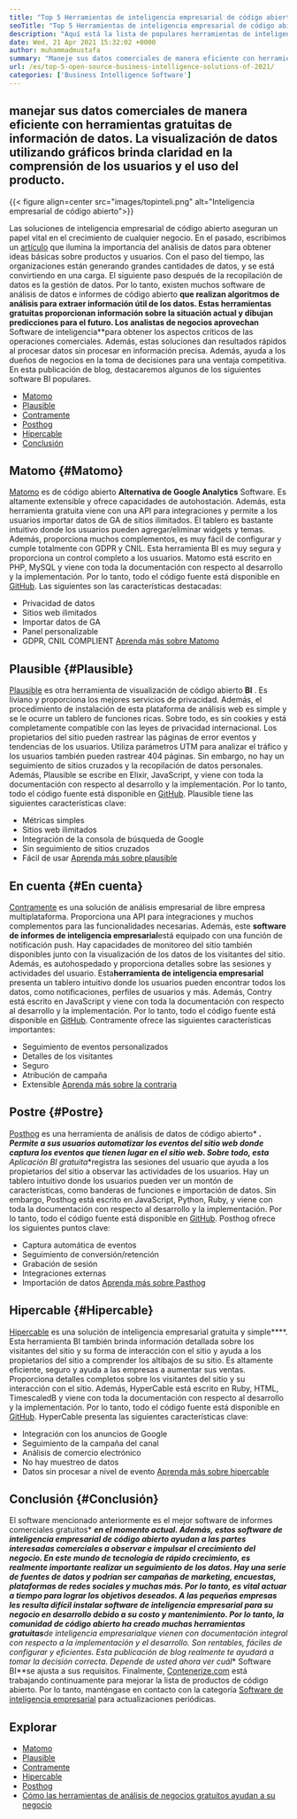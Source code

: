 ```yaml
---
title: "Top 5 Herramientas de inteligencia empresarial de código abierto de 2021" 
seoTitle: "Top 5 Herramientas de inteligencia empresarial de código abierto de 2021" 
description: "Aquí está la lista de populares herramientas de inteligencia de negocios de código abierto con características y documentación ricas. Estos son Matomo, plausibles, con contracción y más." 
date: Wed, 21 Apr 2021 15:32:02 +0000
author: muhammadmustafa
summary: "Maneje sus datos comerciales de manera eficiente con herramientas gratuitas de información de datos. La visualización de datos utilizando gráficos brinda claridad en la comprensión de los usuarios y el uso del producto." 
url: /es/top-5-open-source-business-intelligence-solutions-of-2021/
categories: ['Business Intelligence Software']
---
```


## manejar sus datos comerciales de manera eficiente con herramientas gratuitas de información de datos. La visualización de datos utilizando gráficos brinda claridad en la comprensión de los usuarios y el uso del producto.

{{< figure align=center src="images/topinteli.png" alt="Inteligencia empresarial de código abierto">}}

Las soluciones de inteligencia empresarial de código abierto aseguran un papel vital en el crecimiento de cualquier negocio. En el pasado, escribimos un [artículo][1] que ilumina la importancia del análisis de datos para obtener ideas básicas sobre productos y usuarios. Con el paso del tiempo, las organizaciones están generando grandes cantidades de datos, y se está convirtiendo en una carga. El siguiente paso después de la recopilación de datos es la gestión de datos. Por lo tanto, existen muchos software de análisis de datos e informes de código abierto **que realizan algoritmos de análisis para extraer información útil de los datos. Estas herramientas gratuitas proporcionan información sobre la situación actual y dibujan predicciones para el futuro. Los analistas de negocios aprovechan** Software de inteligencia**para obtener los aspectos críticos de las operaciones comerciales. Además, estas soluciones dan resultados rápidos al procesar datos sin procesar en información precisa. Además, ayuda a los dueños de negocios en la toma de decisiones para una ventaja competitiva. En esta publicación de blog, destacaremos algunos de los siguientes software BI populares.
  * [Matomo][2]
  * [Plausible][3]
  * [Contramente][4]
  * [Posthog][5]
  * [Hipercable][6]
  * [Conclusión][7]

## Matomo {#Matomo}

[Matomo][8] es de código abierto **Alternativa de Google Analytics** Software. Es altamente extensible y ofrece capacidades de autohostación. Además, esta herramienta gratuita viene con una API para integraciones y permite a los usuarios importar datos de GA de sitios ilimitados. El tablero es bastante intuitivo donde los usuarios pueden agregar/eliminar widgets y temas. Además, proporciona muchos complementos, es muy fácil de configurar y cumple totalmente con GDPR y CNIL. Esta herramienta BI es muy segura y proporciona un control completo a los usuarios. Matomo está escrito en PHP, MySQL y viene con toda la documentación con respecto al desarrollo y la implementación. Por lo tanto, todo el código fuente está disponible en [GitHub][9].
Las siguientes son las características destacadas:
  * Privacidad de datos
  * Sitios web ilimitados
  * Importar datos de GA
  * Panel personalizable
  * GDPR, CNIL COMPLIENT
[Aprenda más sobre Matomo][10]

## Plausible {#Plausible}

[Plausible][11] es otra herramienta de visualización de código abierto **BI** . Es liviano y proporciona los mejores servicios de privacidad. Además, el procedimiento de instalación de esta plataforma de análisis web es simple y se le ocurre un tablero de funciones ricas. Sobre todo, es sin cookies y está completamente compatible con las leyes de privacidad internacional. Los propietarios del sitio pueden rastrear las páginas de error eventos y tendencias de los usuarios. Utiliza parámetros UTM para analizar el tráfico y los usuarios también pueden rastrear 404 páginas. Sin embargo, no hay un seguimiento de sitios cruzados y la recopilación de datos personales. Además, Plausible se escribe en Elixir, JavaScript, y viene con toda la documentación con respecto al desarrollo y la implementación. Por lo tanto, todo el código fuente está disponible en [GitHub][12].
Plausible tiene las siguientes características clave:
  * Métricas simples
  * Sitios web ilimitados
  * Integración de la consola de búsqueda de Google
  * Sin seguimiento de sitios cruzados
  * Fácil de usar
[Aprenda más sobre plausible][13]

## En cuenta {#En cuenta}

[Contramente][14] es una solución de análisis empresarial de libre empresa multiplataforma. Proporciona una API para integraciones y muchos complementos para las funcionalidades necesarias. Además, este **software de informes de inteligencia empresarial**está equipado con una función de notificación push. Hay capacidades de monitoreo del sitio también disponibles junto con la visualización de los datos de los visitantes del sitio. Además, es autohospedado y proporciona detalles sobre las sesiones y actividades del usuario. Esta**herramienta de inteligencia empresarial** presenta un tablero intuitivo donde los usuarios pueden encontrar todos los datos, como notificaciones, perfiles de usuarios y más. Además, Contry está escrito en JavaScript y viene con toda la documentación con respecto al desarrollo y la implementación. Por lo tanto, todo el código fuente está disponible en [GitHub][15].
Contramente ofrece las siguientes características importantes:
  * Seguimiento de eventos personalizados
  * Detalles de los visitantes
  * Seguro
  * Atribución de campaña
  * Extensible
[Aprenda más sobre la contraria][16]

## Postre {#Postre}

[Posthog][17] es una herramienta de análisis de datos de código abierto* ***. Permite a sus usuarios automatizar los eventos del sitio web donde captura los eventos que tienen lugar en el sitio web. Sobre todo, esta** Aplicación BI gratuita**registra las sesiones del usuario que ayuda a los propietarios del sitio a observar las actividades de los usuarios. Hay un tablero intuitivo donde los usuarios pueden ver un montón de características, como banderas de funciones e importación de datos. Sin embargo, Posthog está escrito en JavaScript, Python, Ruby, y viene con toda la documentación con respecto al desarrollo y la implementación. Por lo tanto, todo el código fuente está disponible en [GitHub][18].
Posthog ofrece los siguientes puntos clave:
  * Captura automática de eventos
  * Seguimiento de conversión/retención
  * Grabación de sesión
  * Integraciones externas
  * Importación de datos
[Aprenda más sobre Pasthog][19]

## Hipercable {#Hipercable}

[Hipercable][20] es una solución de inteligencia empresarial gratuita y simple****. Esta herramienta BI también brinda información detallada sobre los visitantes del sitio y su forma de interacción con el sitio y ayuda a los propietarios del sitio a comprender los altibajos de su sitio. Es altamente eficiente, seguro y ayuda a las empresas a aumentar sus ventas. Proporciona detalles completos sobre los visitantes del sitio y su interacción con el sitio. Además, HyperCable está escrito en Ruby, HTML, TimescaledB y viene con toda la documentación con respecto al desarrollo y la implementación. Por lo tanto, todo el código fuente está disponible en [GitHub][21].
HyperCable presenta las siguientes características clave:
  * Integración con los anuncios de Google
  * Seguimiento de la campaña del canal
  * Análisis de comercio electrónico
  * No hay muestreo de datos
  * Datos sin procesar a nivel de evento
[Aprenda más sobre hipercable][20]

## Conclusión {#Conclusión}

El software mencionado anteriormente es el mejor software de informes comerciales gratuitos* ***en el momento actual. Además, estos software de inteligencia empresarial de código abierto ayudan a las partes interesadas comerciales a observar e impulsar el crecimiento del negocio. En este mundo de tecnología de rápido crecimiento, es realmente importante realizar un seguimiento de los datos. Hay una serie de fuentes de datos y podrían ser campañas de marketing, encuestas, plataformas de redes sociales y muchas más. Por lo tanto, es vital actuar a tiempo para lograr los objetivos deseados. A las pequeñas empresas les resulta difícil instalar software de inteligencia empresarial para su negocio en desarrollo debido a su costo y mantenimiento. Por lo tanto, la comunidad de código abierto ha creado muchas herramientas gratuitas**de inteligencia empresarial**que vienen con documentación integral con respecto a la implementación y el desarrollo. Son rentables, fáciles de configurar y eficientes. Esta publicación de blog realmente te ayudará a tomar la decisión correcta. Depende de usted ahora ver cuál** Software BI**se ajusta a sus requisitos.
Finalmente, [Contenerize.com][22] está trabajando continuamente para mejorar la lista de productos de código abierto. Por lo tanto, manténgase en contacto con la categoría [Software de inteligencia empresarial][23] para actualizaciones periódicas.

## Explorar
  * [Matomo][8]
  * [Plausible][11]
  * [Contramente][14]
  * [Hipercable][20]
  * [Posthog][17]
  * [Cómo las herramientas de análisis de negocios gratuitos ayudan a su negocio][24]



[1]: https://blog.containerize.com/category/business-intelligence-software/
[2]: #Matomo
[3]: #Plausible
[4]: #Countly
[5]: #Posthog
[6]: #HyperCable
[7]: #Conclusion
[8]: https://products.containerize.com/business-intelligence/matomo
[9]: https://github.com/matomo-org/matomo
[10]: https://matomo.org/
[11]: https://products.containerize.com/business-intelligence/plausible
[12]: https://github.com/plausible/analytics
[13]: https://plausible.io/
[14]: https://products.containerize.com/business-intelligence/countly
[15]: https://github.com/countly/countly-server
[16]: https://count.ly/
[17]: https://products.containerize.com/business-intelligence/posthog
[18]: https://github.com/PostHog/posthog
[19]: https://posthog.com/
[20]: https://products.containerize.com/business-intelligence/hypercable
[21]: https://github.com/HyperCable/hypercable
[22]: https://www.containerize.com/
[23]: https://products.containerize.com/business-intelligence/
[24]: https://blog.containerize.com/2021/03/12/how-free-business-analytics-tools-assist-your-business/
